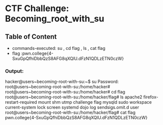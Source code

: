 # CTF Challenge: Becoming_root_with_su

## Table of Content

- commands-executed: su , cd flag , ls , cat flag 
- flag :pwn.college{4-SxuGpQfhiDbbQzS8AFG8qXQlU.dFzN1QDLzETN0czW}


### Output:

hacker@users~becoming-root-with-su:~$ su
Password: 
root@users~becoming-root-with-su:/home/hacker# 
root@users~becoming-root-with-su:/home/hacker# cd flag
root@users~becoming-root-with-su:/home/hacker/flag# ls
apache2         firefox-restart-required  mount            shm      utmp
challenge       flag                      mysqld           sudo     workspace
current-system  lock                      screen           systemd
dojo            log                       sendsigs.omit.d  user
root@users~becoming-root-with-su:/home/hacker/flag# cat flag 
pwn.college{4-SxuGpQfhiDbbQzS8AFG8qXQlU.dFzN1QDLzETN0czW}

